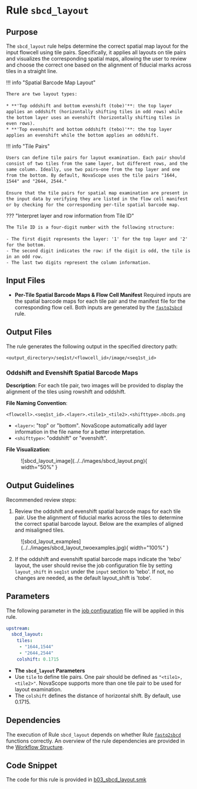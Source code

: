 # Rule `sbcd_layout`

## Purpose

The `sbcd_layout` rule helps determine the correct spatial map layout for the input flowcell using tile pairs. Specifically, it applies all layouts on tile pairs and visualizes the corresponding spatial maps, allowing the user to review and choose the correct one based on the alignment of fiducial marks across tiles in a straight line.

!!! info "Spatial Barcode Map Layout"

    There are two layout types:
     
    * **'Top oddshift and bottom evenshift (tobe)'**: the top layer applies an oddshift (horizontally shifting tiles in odd rows) while the bottom layer uses an evenshift (horizontally shifting tiles in even rows).
    * **'Top evenshift and bottom oddshift (tebo)'**: the top layer applies an evenshift while the bottom applies an oddshift.

!!! info "Tile Pairs"

    Users can define tile pairs for layout examination. Each pair should consist of two tiles from the same layer, but different rows, and the same column. Ideally, use two pairs—one from the top layer and one from the bottom. By default, NovaScope uses the tile pairs "1644, 1544" and "2644, 2544."

    Ensure that the tile pairs for spatial map examination are present in the input data by verifying they are listed in the flow cell manifest or by checking for the corresponding per-tile spatial barcode map.


??? "Interpret layer and row information from Tile ID"
     
    The Tile ID is a four-digit number with the following structure:

    - The first digit represents the layer: '1' for the top layer and '2' for the bottom.
    - The second digit indicates the row: if the digit is odd, the tile is in an odd row.
    - The last two digits represent the column information.

## Input Files
* **Per-Tile Spatial Barcode Maps & Flow Cell Manifest**
Required inputs are the spatial barcode maps for each tile pair and the manifest file for the corresponding flow cell. Both inputs are generated by the [`fastq2sbcd`](./fastq2sbcd.md) rule.

## Output Files
The rule generates the following output in the specified directory path:
```
<output_directory>/seq1st/<flowcell_id>/image/<seq1st_id>
```

### Oddshift and Evenshift Spatial Barcode Maps

**Description**: For each tile pair, two images will be provided to display the alignment of the tiles using rowshift and oddshift.

**File Naming Convention**: 

```
<flowcell>.<seq1st_id>.<layer>.<tile1>_<tile2>.<shifttype>.nbcds.png
```

* `<layer>`: "top" or "bottom". NovaScope automatically add layer information in the file name for a better interpretation.
* `<shifttype>`: "oddshift" or "evenshift".

**File Visualization**:
<figure markdown="span">
![sbcd_layout_image](../../images/sbcd_layout.png){ width="50%" }
</figure>

## Output Guidelines
Recommended review steps:

1. Review the oddshift and evenshift spatial barcode maps for each tile pair. Use the alignment of fiducial marks across the tiles to determine the correct spatial barcode layout. Below are the examples of aligned and misaligned tiles.

<figure markdown="span">
![sbcd_layout_examples](../../images/sbcd_layout_twoexamples.jpg){ width="100%" }
</figure>

2. If the oddshift and evenshift spatial barcode maps indicate the 'tebo' layout, the user should revise the job configuration file by setting `layout_shift` in `seq1st` under the `input` section to 'tebo'. If not, no changes are needed, as the default layout_shift is 'tobe'.

## Parameters
The following parameter in the [job configuration](../../basic_usage/job_config.md) file will be applied in this rule.

```yaml
upstream:
  sbcd_layout:                                 
    tiles:                                     
     - "1644,1544"
     - "2644,2544"
    colshift: 0.1715                           
```

* **The `sbcd_layout` Parameters**
* Use `tile` to define tile pairs. One pair should be defined as `"<tile1>,<tile2>"`. NovaScope supports more than one tile pair to be used for layout examination.
* The `colshift` defines the distance of horizontal shift. By default, use 0.1715.

## Dependencies
The execution of Rule `sbcd_layout` depends on whether Rule [`fastq2sbcd`](./fastq2sbcd.md) functions correctly. An overview of the rule dependencies are provided in the [Workflow Structure](../../home/workflow_structure.md).

## Code Snippet 
The code for this rule is provided in [b03_sbcd_layout.smk](https://github.com/seqscope/NovaScope/blob/main/rules/b03_sbcd_layout.smk)